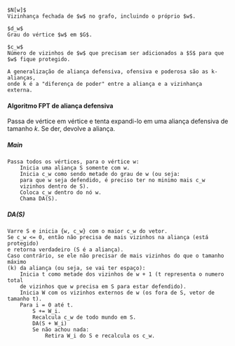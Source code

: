 	$N[w]$
	Vizinhança fechada de $w$ no grafo, incluindo o próprio $w$.

	$d_w​$
	Grau do vértice $w$ em $G$.

	$c_w$
	Número de vizinhos de $w$ que precisam ser adicionados a $S$ para que $w$ fique protegido.

	A generalização de aliança defensiva, ofensiva e poderosa são as k-alianças,
	onde k é a "diferença de poder" entre a aliança e a vizinhança externa. 

	
#### Algoritmo FPT de aliança defensiva

Passa de vértice em vértice e tenta expandi-lo em uma aliança defensiva de tamanho $k$. Se der, devolve a aliança.

##### $Main$
	Passa todos os vértices, para o vértice w:
		Inicia uma aliança S somente com w.
		Inicia c_w como sendo metade do grau de w (ou seja: 
		para que w seja defendido, é preciso ter no minimo mais c_w 
		vizinhos dentro de S).
		Coloca c_w dentro do nó w.
		Chama DA(S).

##### $DA(S)$
	Varre S e inicia {w, c_w} com o maior c_w do vetor.
	Se c_w <= 0, então não precisa de mais vizinhos na aliança (está protegido)
	e retorna verdadeiro (S é a aliança).
	Caso contrário, se ele não precisar de mais vizinhos do que o tamanho máximo
	(k) da aliança (ou seja, se vai ter espaço):
		Inicia t como metade dos vizinhos de w + 1 (t representa o numero total
		de vizinhos que w precisa em S para estar defendido).
		Inicia W com os vizinhos externos de w (os fora de S, vetor de tamanho t).
		Para i = 0 até t.
			S += W_i.
			Recalcula c_w de todo mundo em S.
			DA(S + W_i)
			Se não achou nada:
				Retira W_i do S e recalcula os c_w.
